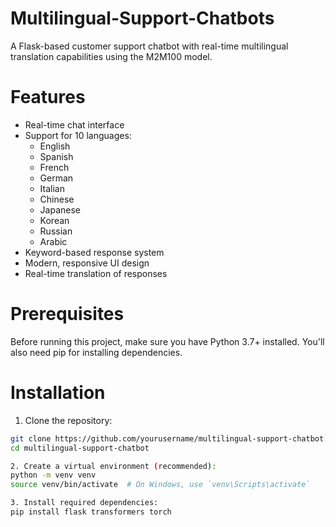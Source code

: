 # Multilingual-Support-Chatbots

A Flask-based customer support chatbot with real-time multilingual translation capabilities using the M2M100 model.

# Features
- Real-time chat interface
- Support for 10 languages:
  - English
  - Spanish
  - French
  - German
  - Italian
  - Chinese
  - Japanese
  - Korean
  - Russian
  - Arabic
- Keyword-based response system
- Modern, responsive UI design
- Real-time translation of responses

# Prerequisites
Before running this project, make sure you have Python 3.7+ installed. You'll also need pip for installing dependencies.

# Installation
1. Clone the repository:
```bash
git clone https://github.com/yourusername/multilingual-support-chatbot.git
cd multilingual-support-chatbot

2. Create a virtual environment (recommended):
python -m venv venv
source venv/bin/activate  # On Windows, use `venv\Scripts\activate`

3. Install required dependencies:
pip install flask transformers torch
